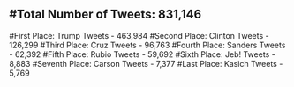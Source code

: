 #Total Number of Tweets: 831,146 
---
#First Place: Trump Tweets - 463,984
#Second Place: Clinton Tweets - 126,299
#Third Place: Cruz Tweets - 96,763
#Fourth Place: Sanders Tweets - 62,392
#Fifth Place: Rubio Tweets - 59,692
#Sixth Place: Jeb! Tweets - 8,883
#Seventh Place: Carson Tweets - 7,377
#Last Place: Kasich Tweets - 5,769
